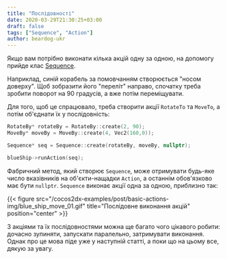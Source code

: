 ```yaml
---
title: "Послідовності"
date: 2020-03-29T21:30:25+03:00
draft: false
tags: ["Sequence", "Action"]
author: beardog-ukr
---
```


Якщо вам потрібно виконати кілька акцій одну за одною, на допомогу прийде клас [Sequence](https://docs.cocos2d-x.org/cocos2d-x/v4/en/actions/sequences.html).

Наприклад, синій корабель за помовчанням створюється "носом доверху". Щоб зобразити його "переліт" направо, спочатку треба зробити поворот на 90 градусів, а вже потім переміщувати.

Для того, щоб це спрацювало, треба створити акції `RotateTo` та `MoveTo`, а потім об'єднати їх у послідовність:
```cpp
RotateBy* rotateBy = RotateBy::create(2, 90);
MoveBy* moveBy = MoveBy::create(4, Vec2(160,0));

Sequence* seq = Sequence::create(rotateBy, moveBy, nullptr);

blueShip->runAction(seq);
```

Фабричний метод, який створює `Sequence`, може отримувати будь-яке число вказівників на об'єкти-нащадки `Action`, а останнім обов'язково має бути `nullptr`. `Sequence` виконає акції одна за одною, приблизно так:

{{< figure src="/cocos2dx-examples/post/basic-actions-img/blue_ship_move_01.gif" title="Послідовне виконання акцій" position="center" >}}

З акціями та їх послідовностями можна ще багато чого цікавого робити: дочасно зупиняти, запускати паралельно, затримувати виконання. Однак про це мова піде уже у наступній статті, а поки що на цьому все, дякую за увагу.
